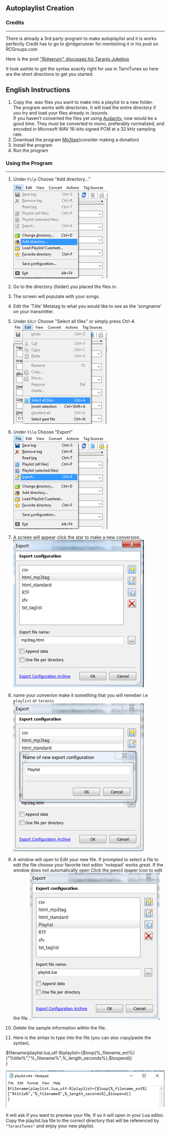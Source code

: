 ## Autoplaylist Creation

### Credits
--------------------

There is already a 3rd party program to make autoplaylist and it is works perfectly 
Credit has to go to @ridgerunner for mentoining it in his post on RCGroups.com

Here is the post ["Ridgerunr" discusses his Taranis Jukebox](https://www.rcgroups.com/forums/showpost.php?p=31361271&postcount=41772)

It took awhile to get the syntax exactly right for use in TarniTunes so here are the short directions to get you started.

English Instructions
--------------------

1. Copy the .wav files you want to make into a playlist to a new folder.    
    The program works with directories.  It will load the entire directory if you try and load your files already in /sounds.     
If you haven't converted the files yet using [Audacity](http://www.audacityteam.org), now would be a good time.  They must be converted to mono, preferably normalized, and encoded in Microsoft WAV 16-bits signed PCM at a 32 kHz sampling rate.
2. Download the program [Mp3tag](http://www.mp3tag.de/en/)(consider making a donation)
3. Install the program
4. Run the program

### Using the Program
------------
1. Under `File` Choose "Add directory..."        
![directory](screenshot2/directory.PNG )

1.  Go to the directory (folder) you placed the files in.
2.  The screen will populate with your songs.
3.  Edit the 'Title' Metatag to what you would like to see as the 'songname' on your transmitter.
4.  Under `Edit` Choose "Select all files" or simply press Ctrl-A       
![all](screenshot2/all.PNG )
5. Under `File` Choose "Export"        
![export](screenshot2/export.PNG )
6. A screen will appear click the star to make a new conversion.    
![export](screenshot2/export1.PNG )
7. name your converion make it something that you will remeber i.e `playlist` or `taranis`   
![export](screenshot2/export2.PNG )
8. A window will open to Edit your new file.
  If prompted to select a file to edit the file choose your favorite text editor 'notepad' works great.
  If the window does not automatically open Click the pencil /paper icon to edit the file.
![export](screenshot2/export3.PNG )  
9. Delete the sample information within the file.
9. Here is the sintax to type into the file (you can also copy/paste the syntax).

$filename(playlist.lua,utf-8)playlist={$loop(%_filename_ext%)    
{"%title%","%_filename%",%_length_seconds%},$loopend()   
}    

![syntax](screenshot2/syntax.PNG )

It will ask if you want to preview your file, If so it will open in your Lua editor.    
Copy the playlist.lua file to the correct directory that will be referenced by `"TaraniTunes"` 
and enjoy your new playlist.
